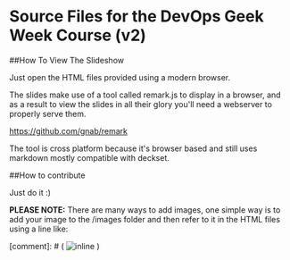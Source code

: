 # Source Files for the DevOps Geek Week Course (v2)

##How To View The Slideshow

Just open the HTML files provided using a modern browser.

The slides make use of a tool called remark.js to display in a browser, and as a result to view the slides in all their glory you'll need a webserver to properly serve them.  

<https://github.com/gnab/remark>

The tool is cross platform because it's browser based and still uses markdown mostly compatible with deckset.



##How to contribute

Just do it :)

**PLEASE NOTE:** There are many ways to add images, one simple way is to add your image to the /images folder and then refer to it in the HTML files using a line like:

[comment]: # ( ![inline](../images/StoryPoints.jpg) )


